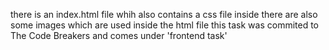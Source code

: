 there is an index.html file whih also contains a css file inside 
there are also some images which are used inside the html file 
this task was commited to The Code Breakers and comes under 'frontend task'
